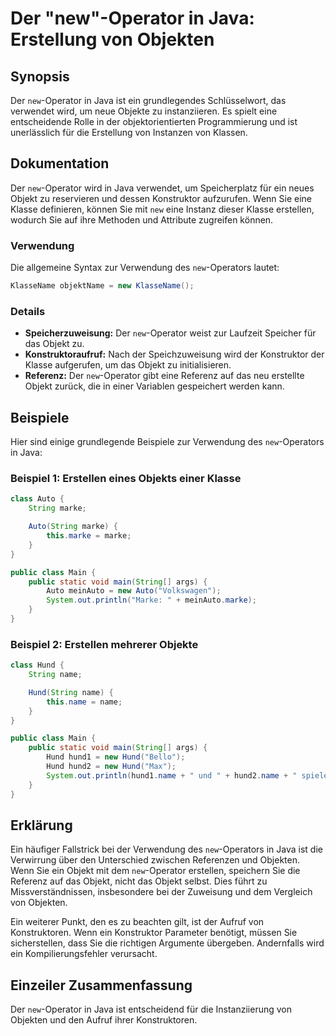 <!--
Meta Description: # Der "new"-Operator in Java: Erstellung von Objekten ## Synopsis Der `new`-Operator in Java ist ein grundlegendes Schlüsselwort, das verwendet wird, ...
Meta Keywords: new, der, java, operator, ein
-->

# Der "new"-Operator in Java: Erstellung von Objekten

## Synopsis
Der `new`-Operator in Java ist ein grundlegendes Schlüsselwort, das verwendet wird, um neue Objekte zu instanziieren. Es spielt eine entscheidende Rolle in der objektorientierten Programmierung und ist unerlässlich für die Erstellung von Instanzen von Klassen.

## Dokumentation
Der `new`-Operator wird in Java verwendet, um Speicherplatz für ein neues Objekt zu reservieren und dessen Konstruktor aufzurufen. Wenn Sie eine Klasse definieren, können Sie mit `new` eine Instanz dieser Klasse erstellen, wodurch Sie auf ihre Methoden und Attribute zugreifen können.

### Verwendung
Die allgemeine Syntax zur Verwendung des `new`-Operators lautet:

```java
KlasseName objektName = new KlasseName();
```

### Details
- **Speicherzuweisung:** Der `new`-Operator weist zur Laufzeit Speicher für das Objekt zu.
- **Konstruktoraufruf:** Nach der Speichzuweisung wird der Konstruktor der Klasse aufgerufen, um das Objekt zu initialisieren.
- **Referenz:** Der `new`-Operator gibt eine Referenz auf das neu erstellte Objekt zurück, die in einer Variablen gespeichert werden kann.

## Beispiele
Hier sind einige grundlegende Beispiele zur Verwendung des `new`-Operators in Java:

### Beispiel 1: Erstellen eines Objekts einer Klasse

```java
class Auto {
    String marke;

    Auto(String marke) {
        this.marke = marke;
    }
}

public class Main {
    public static void main(String[] args) {
        Auto meinAuto = new Auto("Volkswagen");
        System.out.println("Marke: " + meinAuto.marke);
    }
}
```

### Beispiel 2: Erstellen mehrerer Objekte

```java
class Hund {
    String name;

    Hund(String name) {
        this.name = name;
    }
}

public class Main {
    public static void main(String[] args) {
        Hund hund1 = new Hund("Bello");
        Hund hund2 = new Hund("Max");
        System.out.println(hund1.name + " und " + hund2.name + " spielen.");
    }
}
```

## Erklärung
Ein häufiger Fallstrick bei der Verwendung des `new`-Operators in Java ist die Verwirrung über den Unterschied zwischen Referenzen und Objekten. Wenn Sie ein Objekt mit dem `new`-Operator erstellen, speichern Sie die Referenz auf das Objekt, nicht das Objekt selbst. Dies führt zu Missverständnissen, insbesondere bei der Zuweisung und dem Vergleich von Objekten.

Ein weiterer Punkt, den es zu beachten gilt, ist der Aufruf von Konstruktoren. Wenn ein Konstruktor Parameter benötigt, müssen Sie sicherstellen, dass Sie die richtigen Argumente übergeben. Andernfalls wird ein Kompilierungsfehler verursacht.

## Einzeiler Zusammenfassung
Der `new`-Operator in Java ist entscheidend für die Instanziierung von Objekten und den Aufruf ihrer Konstruktoren.